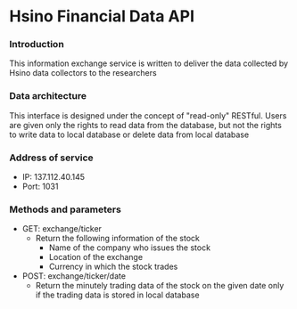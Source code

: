 # Hsino Financial Data API

### Introduction
This information exchange service is written to deliver the data collected by Hsino data collectors to the researchers

### Data architecture
This interface is designed under the concept of "read-only" RESTful. Users are given only the rights to read data from the database, but not the rights to write data to local database or delete data from local database

### Address of service
- IP:		137.112.40.145
- Port:		1031

### Methods and parameters
- GET: exchange/ticker
	- Return the following information of the stock
		* Name of the company who issues the stock
 		* Location of the exchange
 		* Currency in which the stock trades
- POST: exchange/ticker/date
	- Return the minutely trading data of the stock on the given date only if the trading data is stored in local database
	
